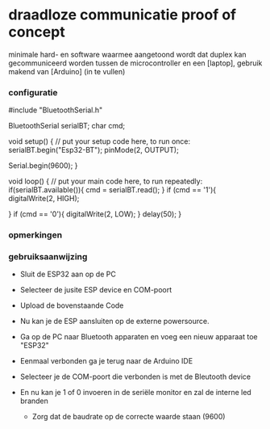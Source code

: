 # draadloze communicatie proof of concept
minimale hard- en software waarmee aangetoond wordt dat duplex kan gecommuniceerd worden tussen de microcontroller en een [laptop], gebruik makend van [Arduino] (in te vullen)
<br />
### configuratie
#include "BluetoothSerial.h"

BluetoothSerial serialBT;
char cmd;

void setup() {
  // put your setup code here, to run once:
  serialBT.begin("Esp32-BT");
  pinMode(2, OUTPUT);
  
Serial.begin(9600);
}

void loop() {
  // put your main code here, to run repeatedly:
  if(serialBT.available()){
    cmd = serialBT.read();
  }
  if (cmd == '1'){
    digitalWrite(2, HIGH);

  }
  if (cmd == '0'){
    digitalWrite(2, LOW);
  }
  delay(50);
}
### opmerkingen

### gebruiksaanwijzing
- Sluit de ESP32 aan op de PC
- Selecteer de jusite ESP device en COM-poort
- Upload de bovenstaande Code

- Nu kan je de ESP aansluiten op de externe powersource.
- Ga op de PC naar Bluetooth apparaten en voeg een nieuw apparaat toe "ESP32"
- Eenmaal verbonden ga je terug naar de Arduino IDE
- Selecteer je de COM-poort die verbonden is met de Bleutooth device
- En nu kan je 1 of 0 invoeren in de seriële monitor en zal de interne led branden
  -  Zorg dat de baudrate op de correcte waarde staan (9600) 
